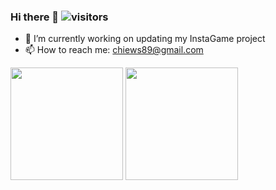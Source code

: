 ### Hi there 👋 ![visitors](https://visitor-badge.glitch.me/badge?page_id=${chiews89}.${chiews89})


* 🔭 I’m currently working on updating my InstaGame project
* 📫 How to reach me: chiews89@gmail.com


<img height="180em" src="https://github-readme-stats.vercel.app/api?username=chiews89&show_icons=true&hide_border=true&&count_private=true&include_all_commits=true" />

<img height="180em" src="https://github-readme-stats.vercel.app/api/top-langs/?username=chiews89&langs_count=5&theme=tokyonight" />

